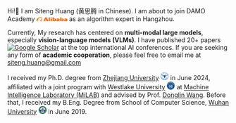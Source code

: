 Hi!👋 I am Siteng Huang (黄思腾 in Chinese). I am about to join DAMO Academy <img src='./files/logos/alibaba.png' style='width: 5em;'> as an algorithm expert in Hangzhou.
<!-- I work at DAMO Academy <img src='./files/logos/alibaba.png' style='width: 6em;'> now in Hangzhou. -->

Currently, My research has centered on **multi-modal large models**, especially **vision-language models (VLMs)**. I have published 20+ papers <a href="https://scholar.google.com/citations?user=mhpkWSYAAAAJ" target="_blank"><img src="https://img.shields.io/badge/dynamic/json?label=Paper%20Citations&query=total_citations&url=https%3A%2F%2Fcse.bth.se%2F~fer%2Fgooglescholar-api%2Fgooglescholar.php%3Fuser%3DmhpkWSYAAAAJ&logo=googlescholar&style=social" alt="Google Scholar"></a> at the top international AI conferences. If you are seeking any form of **academic cooperation**, please feel free to email me at <a href="https://scholar.google.com/citations?user=mhpkWSYAAAAJ" target="_blank">siteng.huang@gmail.com</a>
<!-- My email: **siteng**[dot]**huang**[at]**gmail**[dot]**com**. -->

I received my Ph.D. degree from [Zhejiang University](http://www.zju.edu.cn/) <img src='./files/logos/zju.jpg' style='width: 1.3em;'> in June 2024, affiliated with a joint program with [Westlake University](https://www.westlake.edu.cn/) <img src='./files/logos/westlake.png' style='width: 1.3em;'> at [Machine Intelligence Laboratory (MiLAB)](https://milab.westlake.edu.cn/) and advised by Prof. [Donglin Wang](https://en.westlake.edu.cn/faculty/donglin-wang.html). Before that, I received my B.Eng. Degree from School of Computer Science, [Wuhan University](https://www.whu.edu.cn/) <img src='./files/logos/whu.png' style='width: 1.3em;'> in June 2019.